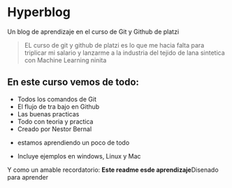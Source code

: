 # Hyperblog

Un blog de aprendizaje en el curso de Git y Github de platzi

> EL curso de git y github de platzi es lo que me hacia falta para triplicar mi salario y lanzarme a la industria del tejido de lana sintetica con Machine Learning
> ninita

## En este curso vemos de todo:

- Todos los comandos de Git
- El flujo de tra bajo en Github
- Las buenas practicas
- Todo con teoria y practica
- Creado por Nestor Bernal

* estamos aprendiendo un poco de todo

- Incluye ejemplos en windows, Linux y Mac

Y como un amable recordatorio: **Este readme esde aprendizaje**Disenado para aprender
